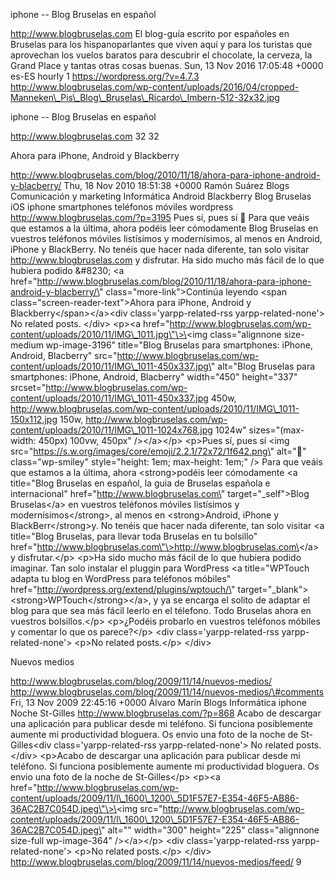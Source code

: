iphone -- Blog Bruselas en español

http://www.blogbruselas.com El blog-guía escrito por españoles en
Bruselas para los hispanoparlantes que viven aquí y para los turistas
que aprovechan los vuelos baratos para descubrir el chocolate, la
cerveza, la Grand Place y tantas otras cosas buenas. Sun, 13 Nov 2016
17:05:48 +0000 es-ES hourly 1 https://wordpress.org/?v=4.7.3
http://www.blogbruselas.com/wp-content/uploads/2016/04/cropped-Manneken\_Pis\_Blog\_Bruselas\_Ricardo\_Imbern-512-32x32.jpg

iphone -- Blog Bruselas en español

http://www.blogbruselas.com 32 32

Ahora para iPhone, Android y Blackberry

http://www.blogbruselas.com/blog/2010/11/18/ahora-para-iphone-android-y-blacberry/
Thu, 18 Nov 2010 18:51:38 +0000 Ramón Suárez Blogs Comunicación y
marketing Informática Android Blackberry Blog Bruselas iOS iphone
smartphones teléfonos móviles wordpress
http://www.blogbruselas.com/?p=3195 Pues sí, pues sí 🙂 Para que veáis
que estamos a la última, ahora podéis leer cómodamente Blog Bruselas en
vuestros teléfonos móviles listísimos y modernísimos, al menos en
Android, iPhone y BlackBerry. No tenéis que hacer nada diferente, tan
solo visitar http://www.blogbruselas.com y disfrutar. Ha sido mucho más
fácil de lo que hubiera podido &\#8230; \<a
href=\"http://www.blogbruselas.com/blog/2010/11/18/ahora-para-iphone-android-y-blacberry/\"
class=\"more-link\"\>Continúa leyendo \<span
class=\"screen-reader-text\"\>Ahora para iPhone, Android y
Blackberry\</span\>\</a\>\<div class=\'yarpp-related-rss
yarpp-related-none\'\> No related posts. \</div\> \<p\>\<a
href=\"http://www.blogbruselas.com/wp-content/uploads/2010/11/IMG\_1011.jpg\"\>\<img
class=\"alignnone size-medium wp-image-3196\" title=\"Blog Bruselas para
smartphones: iPhone, Android, Blacberry\"
src=\"http://www.blogbruselas.com/wp-content/uploads/2010/11/IMG\_1011-450x337.jpg\"
alt=\"Blog Bruselas para smartphones: iPhone, Android, Blacberry\"
width=\"450\" height=\"337\"
srcset=\"http://www.blogbruselas.com/wp-content/uploads/2010/11/IMG\_1011-450x337.jpg
450w,
http://www.blogbruselas.com/wp-content/uploads/2010/11/IMG\_1011-150x112.jpg
150w,
http://www.blogbruselas.com/wp-content/uploads/2010/11/IMG\_1011-1024x768.jpg
1024w\" sizes=\"(max-width: 450px) 100vw, 450px\" /\>\</a\>\</p\>
\<p\>Pues sí, pues sí \<img
src=\"https://s.w.org/images/core/emoji/2.2.1/72x72/1f642.png\"
alt=\"🙂\" class=\"wp-smiley\" style=\"height: 1em; max-height: 1em;\"
/\> Para que veáis que estamos a la última, ahora \<strong\>podéis leer
cómodamente \<a title=\"Blog Bruselas en español, la guia de Bruselas
española e internacional\" href=\"http://www.blogbruselas.com\"
target=\"\_self\"\>Blog Bruselas\</a\> en vuestros teléfonos móviles
listísimos y modernísimos\</strong\>, al menos en \<strong\>Android,
iPhone y BlackBerr\</strong\>y. No tenéis que hacer nada diferente, tan
solo visitar \<a title=\"Blog Bruselas, para llevar toda Bruselas en tu
bolsillo\"
href=\"http://www.blogbruselas.com\"\>http://www.blogbruselas.com\</a\>
y disfrutar.\</p\> \<p\>Ha sido mucho más fácil de lo que hubiera podido
imaginar. Tan solo instalar el pluggin para WordPress \<a
title=\"WPTouch adapta tu blog en WordPress para teléfonos móbiles\"
href=\"http://wordpress.org/extend/plugins/wptouch/\"
target=\"\_blank\"\>\<strong\>WPTouch\</strong\>\</a\>, y ya se encarga
el solito de adaptar el blog para que sea más fácil leerlo en el
télefono. Todo Bruselas ahora en vuestros bolsillos.\</p\> \<p\>¿Podéis
probarlo en vuestros teléfonos móbiles y comentar lo que os
parece?\</p\> \<div class=\'yarpp-related-rss yarpp-related-none\'\>
\<p\>No related posts.\</p\> \</div\>

Nuevos medios

http://www.blogbruselas.com/blog/2009/11/14/nuevos-medios/
http://www.blogbruselas.com/blog/2009/11/14/nuevos-medios/\#comments
Fri, 13 Nov 2009 22:45:16 +0000 Álvaro Marín Blogs Informática iphone
Noche St-Gilles http://www.blogbruselas.com/?p=868 Acabo de descargar
una aplicación para publicar desde mi teléfono. Si funciona posiblemente
aumente mi productividad bloguera. Os envio una foto de la noche de
St-Gilles\<div class=\'yarpp-related-rss yarpp-related-none\'\> No
related posts. \</div\> \<p\>Acabo de descargar una aplicación para
publicar desde mi teléfono. Si funciona posiblemente aumente mi
productividad bloguera. Os envio una foto de la noche de St-Gilles\</p\>
\<p\>\<a
href=\"http://www.blogbruselas.com/wp-content/uploads/2009/11/l\_1600\_1200\_5D1F57E7-E354-46F5-AB86-36AC2B7C054D.jpeg\"\>\<img
src=\"http://www.blogbruselas.com/wp-content/uploads/2009/11/l\_1600\_1200\_5D1F57E7-E354-46F5-AB86-36AC2B7C054D.jpeg\"
alt=\"\" width=\"300\" height=\"225\" class=\"alignnone size-full
wp-image-364\" /\>\</a\>\</p\> \<div class=\'yarpp-related-rss
yarpp-related-none\'\> \<p\>No related posts.\</p\> \</div\>
http://www.blogbruselas.com/blog/2009/11/14/nuevos-medios/feed/ 9
